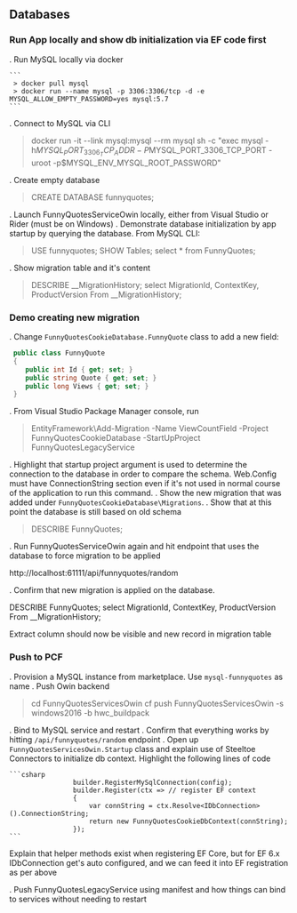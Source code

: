 ## Databases

### Run App locally and show db initialization via EF code first

. Run MySQL locally via docker

	```
	 > docker pull mysql
	 > docker run --name mysql -p 3306:3306/tcp -d -e MYSQL_ALLOW_EMPTY_PASSWORD=yes mysql:5.7
	```

. Connect to MySQL via CLI 

 > docker run -it --link mysql:mysql --rm mysql sh -c "exec mysql -h$MYSQL_PORT_3306_TCP_ADDR -P$MYSQL_PORT_3306_TCP_PORT -uroot -p$MYSQL_ENV_MYSQL_ROOT_PASSWORD"
    
. Create empty database

 > CREATE DATABASE funnyquotes;

. Launch FunnyQuotesServiceOwin locally, either from Visual Studio or Rider (must be on Windows)
. Demonstrate database initialization by app startup by querying the database. From MySQL CLI:
 > USE funnyquotes;
 > SHOW Tables;
 > select * from FunnyQuotes;

. Show migration table and it's content

 > DESCRIBE __MigrationHistory;
 > select MigrationId, ContextKey, ProductVersion From __MigrationHistory;

### Demo creating new migration

. Change `FunnyQuotesCookieDatabase.FunnyQuote` class to add a new field:

```csharp
 public class FunnyQuote
 {
    public int Id { get; set; }
    public string Quote { get; set; }
    public long Views { get; set; }
 }
```

. From Visual Studio Package Manager console, run 

 > EntityFramework\Add-Migration -Name ViewCountField -Project FunnyQuotesCookieDatabase -StartUpProject FunnyQuotesLegacyService

. Highlight that startup project argument is used to determine the connection to the database in order to compare the schema. Web.Config must have ConnectionString section even if it's not used in normal course of the application to run this command.
. Show the new migration that was added under `FunnyQuotesCookieDatabase\Migrations`.
. Show that at this point the database is still based on old schema

 > DESCRIBE FunnyQuotes;
    
. Run FunnyQuotesServiceOwin again and hit endpoint that uses the database to force migration to be applied

   http://localhost:61111/api/funnyquotes/random

. Confirm that new migration is applied on the database.

 DESCRIBE FunnyQuotes;
 select MigrationId, ContextKey, ProductVersion From __MigrationHistory;

 Extract column should now be visible and new record in migration table

### Push to PCF
. Provision a MySQL instance from marketplace. Use `mysql-funnyquotes` as name
. Push Owin backend

 > cd FunnyQuotesServicesOwin
 > cf push FunnyQuotesServicesOwin -s windows2016 -b hwc_buildpack

. Bind to MySQL service and restart
. Confirm that everything works by hitting `/api/funnyquotes/random` endpoint
. Open up `FunnyQuotesServicesOwin.Startup` class and explain use of Steeltoe Connectors to initialize db context. Highlight the following lines of code

    ```csharp
                    builder.RegisterMySqlConnection(config);
                    builder.Register(ctx => // register EF context
                    {
                        var connString = ctx.Resolve<IDbConnection>().ConnectionString;
                        return new FunnyQuotesCookieDbContext(connString);
                    });
    ```                
   Explain that helper methods exist when registering EF Core, but for EF 6.x IDbConnection get's auto configured, and we can feed it into EF registration as per above

. Push FunnyQuotesLegacyService using manifest and how things can bind to services without needing to restart
